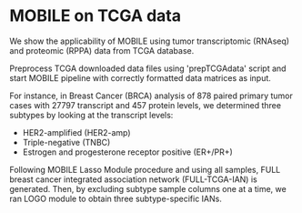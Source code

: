 # MOBILE on TCGA data

We show the applicability of MOBILE using tumor transcriptomic (RNAseq) and proteomic (RPPA) data from TCGA database. 

Preprocess TCGA downloaded data files using 'prepTCGAdata' script and start MOBILE pipeline with correctly formatted data matrices as input. 

For instance, in Breast Cancer (BRCA) analysis of 878 paired primary tumor cases with 27797 transcript and 457 protein levels, we determined three subtypes by looking at the transcript levels:

- HER2-amplified (HER2-amp)
- Triple-negative (TNBC)
- Estrogen and progesterone receptor positive (ER+/PR+)

Following MOBILE Lasso Module procedure and using all samples, FULL breast cancer integrated association network (FULL-TCGA-IAN) is generated. 
Then, by excluding subtype sample columns one at a time, we ran LOGO module to obtain three subtype-specific IANs.
